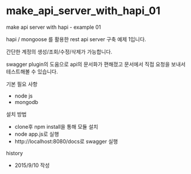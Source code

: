 # make_api_server_with_hapi_01
make api server with hapi - example 01

hapi / mongoose 를 활용한 rest api server 구축 예제 1입니다.

간단한 계정의 생성/조회/수정/삭제가 가능합니다.

swagger plugin의 도움으로 api의 문서화가 편해졌고 문서에서 직접 요청을 보내서 테스트해볼 수 있습니다.

기본 필요 사항
- node js
- mongodb

설치 방법
- clone후 npm install을 통해 모듈 설치
- node app.js로 실행
- http://localhost:8080/docs로 swagger 실행

history
- 2015/9/10 작성
